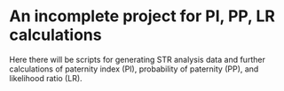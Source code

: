 # An incomplete project for PI, PP, LR calculations
Here there will be scripts for generating STR analysis data and further calculations of paternity index (PI), probability of paternity (PP), and likelihood ratio (LR).

